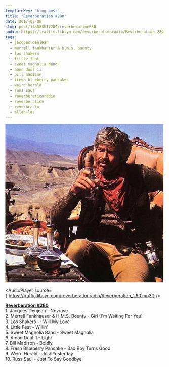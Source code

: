 ```yaml
---
templateKey: "blog-post"
title: "Reverberation #280"
date: 2017-08-09
slug: post/163983517289/reverberation280
audio: https://traffic.libsyn.com/reverberationradio/Reverberation_280.mp3
tags:
  - jacques denjean
  - merrell fankhauser & h.m.s. bounty
  - los shakers
  - little feat
  - sweet magnolia band
  - amon düül ii
  - bill madison
  - fresh blueberry pancake
  - weird herald
  - russ saul
  - reverberationradio
  - reverberation
  - reverbradio
  - allah-las
---
```


![Reverberation #280](../images/17409f053db9a4137e5d3f66ffe3930fe3c4f5ff87d096df93ffd7f2d087e9b7.jpg)

<AudioPlayer source={'https://traffic.libsyn.com/reverberationradio/Reverberation_280.mp3'} />

<p><b><a href="https://traffic.libsyn.com/reverberationradio/Reverberation_280.mp3">Reverberation #280</a><br /></b>1. Jacques Denjean - Nevrose<br />2. Merrell Fankhauser &amp; H.M.S. Bounty - Girl (I'm Waiting For You)<br />3. Los Shakers - I Will My Love<br />4. Little Feat - Willin'<br />5. Sweet Magnolia Band - Sweet Magnolia<br />6. Amon D&uuml;&uuml;l II - Light<br />7. Bill Madison - Boldly<br />8. Fresh Blueberry Pancake - Bad Boy Turns Good<br />9. Weird Herald - Just Yesterday<br />10. Russ Saul - Just To Say Goodbye</p>
